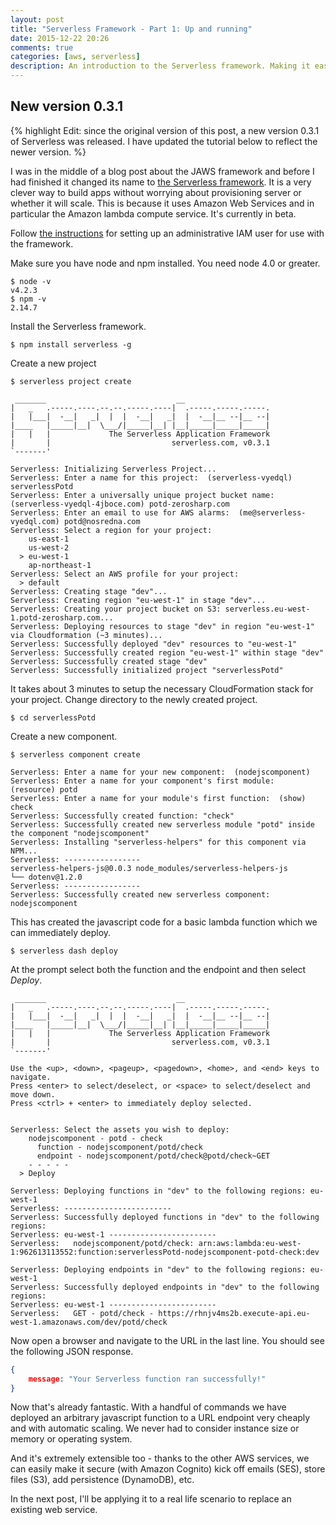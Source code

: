 ```yaml
---
layout: post
title: "Serverless Framework - Part 1: Up and running"
date: 2015-12-22 20:26
comments: true
categories: [aws, serverless]
description: An introduction to the Serverless framework. Making it easy to use Amazon Lambda to build highly scalable apps cheaply.
---
```

## New version 0.3.1 ##
{% highlight Edit: since the original version of this post, a new version 0.3.1 of Serverless was released. I have updated the tutorial below to reflect the newer version. %}

I was in the middle of a blog post about the JAWS framework and before I had finished it changed its name to [the Serverless framework](https://github.com/serverless/serverless). It is a very clever way to build apps without worrying about provisioning server or whether it will scale. This is because it uses Amazon Web Services and in particular the Amazon lambda compute service. It's currently in beta.

Follow [the instructions](http://docs.serverless.com/docs/configuring-aws) for setting up an administrative IAM user for use with the framework.

Make sure you have node and npm installed. You need node 4.0 or greater.

    $ node -v
    v4.2.3
    $ npm -v
    2.14.7

Install the Serverless framework.

    $ npm install serverless -g 
    
Create a new project

    $ serverless project create

```
 _______                             __
|   _   .-----.----.--.--.-----.----|  .-----.-----.-----.
|   |___|  -__|   _|  |  |  -__|   _|  |  -__|__ --|__ --|
|____   |_____|__|  \___/|_____|__| |__|_____|_____|_____|
|   |   |             The Serverless Application Framework
|       |                           serverless.com, v0.3.1
`-------'

Serverless: Initializing Serverless Project...  
Serverless: Enter a name for this project:  (serverless-vyedql) serverlessPotd
Serverless: Enter a universally unique project bucket name:  (serverless-vyedql-4jboce.com) potd-zerosharp.com
Serverless: Enter an email to use for AWS alarms:  (me@serverless-vyedql.com) potd@nosredna.com
Serverless: Select a region for your project: 
    us-east-1
    us-west-2
  > eu-west-1
    ap-northeast-1
Serverless: Select an AWS profile for your project: 
  > default
Serverless: Creating stage "dev"...  
Serverless: Creating region "eu-west-1" in stage "dev"...  
Serverless: Creating your project bucket on S3: serverless.eu-west-1.potd-zerosharp.com...  
Serverless: Deploying resources to stage "dev" in region "eu-west-1" via Cloudformation (~3 minutes)...  
Serverless: Successfully deployed "dev" resources to "eu-west-1"  
Serverless: Successfully created region "eu-west-1" within stage "dev"  
Serverless: Successfully created stage "dev"  
Serverless: Successfully initialized project "serverlessPotd"  
```

It takes about 3 minutes to setup the necessary CloudFormation stack for your project. Change directory to the newly created project.

    $ cd serverlessPotd
    
Create a new component.

    $ serverless component create
    
```
Serverless: Enter a name for your new component:  (nodejscomponent) 
Serverless: Enter a name for your component's first module:  (resource) potd
Serverless: Enter a name for your module's first function:  (show) check
Serverless: Successfully created function: "check"  
Serverless: Successfully created new serverless module "potd" inside the component "nodejscomponent"  
Serverless: Installing "serverless-helpers" for this component via NPM...  
Serverless: -----------------  
serverless-helpers-js@0.0.3 node_modules/serverless-helpers-js
└── dotenv@1.2.0
Serverless: -----------------  
Serverless: Successfully created new serverless component: nodejscomponent  
```   
 
This has created the javascript code for a basic lambda function which we can immediately deploy.

    $ serverless dash deploy
    
At the prompt select both the function and the endpoint and then select _Deploy_.    
    
```    
 _______                             __
|   _   .-----.----.--.--.-----.----|  .-----.-----.-----.
|   |___|  -__|   _|  |  |  -__|   _|  |  -__|__ --|__ --|
|____   |_____|__|  \___/|_____|__| |__|_____|_____|_____|
|   |   |             The Serverless Application Framework
|       |                           serverless.com, v0.3.1
`-------'

Use the <up>, <down>, <pageup>, <pagedown>, <home>, and <end> keys to navigate.
Press <enter> to select/deselect, or <space> to select/deselect and move down.
Press <ctrl> + <enter> to immediately deploy selected.


Serverless: Select the assets you wish to deploy:
    nodejscomponent - potd - check
      function - nodejscomponent/potd/check
      endpoint - nodejscomponent/potd/check@potd/check~GET
    - - - - -
  > Deploy

Serverless: Deploying functions in "dev" to the following regions: eu-west-1  
Serverless: ------------------------  
Serverless: Successfully deployed functions in "dev" to the following regions:   
Serverless: eu-west-1 ------------------------  
Serverless:   nodejscomponent/potd/check: arn:aws:lambda:eu-west-1:962613113552:function:serverlessPotd-nodejscomponent-potd-check:dev  

Serverless: Deploying endpoints in "dev" to the following regions: eu-west-1  
Serverless: Successfully deployed endpoints in "dev" to the following regions:  
Serverless: eu-west-1 ------------------------  
Serverless:   GET - potd/check - https://rhnjv4ms2b.execute-api.eu-west-1.amazonaws.com/dev/potd/check  
```

Now open a browser and navigate to the URL in the last line. You should see the following JSON response.

```json
{
    message: "Your Serverless function ran successfully!"
}
``` 

Now that's already fantastic. With a handful of commands we have deployed an arbitrary javascript function to a URL endpoint very cheaply and with automatic scaling. We never had to consider instance size or memory or operating system. 

And it's extremely extensible too - thanks to the other AWS services, we can easily make it secure (with Amazon Cognito) kick off emails (SES), store files (S3), add persistence (DynamoDB), etc. 

In the next post, I'll be applying it to a real life scenario to replace an existing web service.
